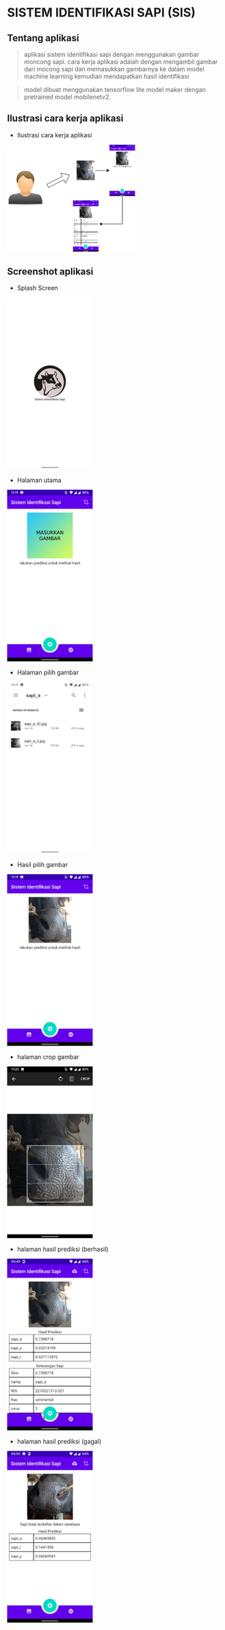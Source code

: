 # SISTEM IDENTIFIKASI SAPI (SIS)

## Tentang aplikasi

>aplikasi sistem identifikasi sapi dengan menggunakan gambar moncong sapi. cara kerja aplikasi adalah dengan mengambil gambar
dari mocong sapi dan memasukkan gambarnya ke dalam model machine learning kemudian mendapatkan hasil identifikasi

>model dibuat menggunakan tensorflow lite model maker dengan pretrained model mobilenetv2.

## Ilustrasi cara kerja aplikasi

- Ilustrasi cara kerja aplikasi

[<img src="./images/flow.png" width="300"/>](images/flow.png)

## Screenshot aplikasi

- Splash Screen

[<img src="./images/splash.jpg" height="400"/>](images/splash.jpg)

- Halaman utama

[<img src="./images/home.jpg" height="400"/>](images/home.jpg)

- Halaman pilih gambar

[<img src="./images/pick_image.jpg" height="400"/>](images/pick_image.jpg)

- Hasil pilih gambar

[<img src="./images/after_pick.jpg" height="400"/>](images/after_pick.jpg)

- halaman crop gambar

[<img src="./images/crop.jpg" height="400"/>](images/crop.jpg)

- halaman hasil prediksi (berhasil)

[<img src="./images/res1.jpg" height="400"/>](images/res1.jpg)

- halaman hasil prediksi (gagal)

[<img src="./images/res2.jpg" height="400"/>](images/res2.jpg)


